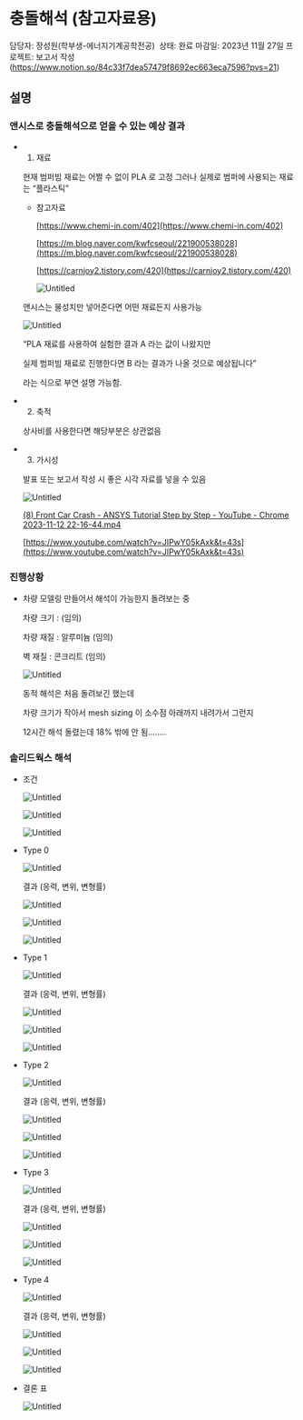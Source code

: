 # 충돌해석 (참고자료용)

담당자: 장성원(학부생-에너지기계공학전공) ‍
상태: 완료
마감일: 2023년 11월 27일
프로젝트: 보고서 작성 (https://www.notion.so/84c33f7dea57479f8692ec663eca7596?pvs=21)

## 설명

### 앤시스로 충돌해석으로 얻을 수 있는 예상 결과

- 1.  재료
    
    
     현재 범퍼빔 재료는 어쩔 수 없이 PLA 로 고정 그러나 실제로 범퍼에 사용되는 재료는 “플라스틱” 
    
    - 참고자료
        
        [https://www.chemi-in.com/402](https://www.chemi-in.com/402)
        
        [https://m.blog.naver.com/kwfcseoul/221900538028](https://m.blog.naver.com/kwfcseoul/221900538028)
        
        [https://carnjoy2.tistory.com/420](https://carnjoy2.tistory.com/420)
        
        ![Untitled](%E1%84%8E%E1%85%AE%E1%86%BC%E1%84%83%E1%85%A9%E1%86%AF%E1%84%92%E1%85%A2%E1%84%89%E1%85%A5%E1%86%A8%20(%E1%84%8E%E1%85%A1%E1%86%B7%E1%84%80%E1%85%A9%E1%84%8C%E1%85%A1%E1%84%85%E1%85%AD%E1%84%8B%E1%85%AD%E1%86%BC)%20a75b16758a39420cbc4faf8b3397dc2a/Untitled.png)
        
    
    앤시스는 물성치만 넣어준다면 어떤 재료든지 사용가능 
    
    ![Untitled](%E1%84%8E%E1%85%AE%E1%86%BC%E1%84%83%E1%85%A9%E1%86%AF%E1%84%92%E1%85%A2%E1%84%89%E1%85%A5%E1%86%A8%20(%E1%84%8E%E1%85%A1%E1%86%B7%E1%84%80%E1%85%A9%E1%84%8C%E1%85%A1%E1%84%85%E1%85%AD%E1%84%8B%E1%85%AD%E1%86%BC)%20a75b16758a39420cbc4faf8b3397dc2a/Untitled%201.png)
    
     
    
    “PLA 재료를 사용하여 실험한 결과 A 라는 값이 나왔지만 
    
    실제 범퍼빔 재료로 진행한다면 B 라는 결과가 나올 것으로 예상됩니다”
    
    라는 식으로 부연 설명 가능함. 
    
- 2.  축적
    
    
    상사비를 사용한다면 해당부분은 상관없음 
    
- 3.  가시성
    
    
    발표 또는 보고서 작성 시 좋은 시각 자료를 넣을 수 있음 
    
    ![Untitled](%E1%84%8E%E1%85%AE%E1%86%BC%E1%84%83%E1%85%A9%E1%86%AF%E1%84%92%E1%85%A2%E1%84%89%E1%85%A5%E1%86%A8%20(%E1%84%8E%E1%85%A1%E1%86%B7%E1%84%80%E1%85%A9%E1%84%8C%E1%85%A1%E1%84%85%E1%85%AD%E1%84%8B%E1%85%AD%E1%86%BC)%20a75b16758a39420cbc4faf8b3397dc2a/Untitled%202.png)
    
    [(8) Front Car Crash - ANSYS Tutorial Step by Step - YouTube - Chrome 2023-11-12 22-16-44.mp4](%E1%84%8E%E1%85%AE%E1%86%BC%E1%84%83%E1%85%A9%E1%86%AF%E1%84%92%E1%85%A2%E1%84%89%E1%85%A5%E1%86%A8%20(%E1%84%8E%E1%85%A1%E1%86%B7%E1%84%80%E1%85%A9%E1%84%8C%E1%85%A1%E1%84%85%E1%85%AD%E1%84%8B%E1%85%AD%E1%86%BC)%20a75b16758a39420cbc4faf8b3397dc2a/(8)_Front_Car_Crash_-_ANSYS_Tutorial_Step_by_Step_-_YouTube_-_Chrome_2023-11-12_22-16-44.mp4)
    
    [https://www.youtube.com/watch?v=JIPwY05kAxk&t=43s](https://www.youtube.com/watch?v=JIPwY05kAxk&t=43s)
    

### 진행상황

- 차량 모델링 만들어서 해석이 가능한지 돌려보는 중
    
    
    차량 크기 : (임의)
    
    차량 재질 : 알루미늄 (임의)
    
    벽 재질 : 콘크리트 (임의)
    
    ![Untitled](%E1%84%8E%E1%85%AE%E1%86%BC%E1%84%83%E1%85%A9%E1%86%AF%E1%84%92%E1%85%A2%E1%84%89%E1%85%A5%E1%86%A8%20(%E1%84%8E%E1%85%A1%E1%86%B7%E1%84%80%E1%85%A9%E1%84%8C%E1%85%A1%E1%84%85%E1%85%AD%E1%84%8B%E1%85%AD%E1%86%BC)%20a75b16758a39420cbc4faf8b3397dc2a/Untitled%203.png)
    
    동적 해석은 처음 돌려보긴 했는데
    
    차량 크기가 작아서 mesh sizing 이 소수점 아래까지 내려가서 그런지 
    
    12시간 해석 돌렸는데 18% 밖에 안 됨……..
    

### 솔리드웍스 해석

- 조건
    
    ![Untitled](%E1%84%8E%E1%85%AE%E1%86%BC%E1%84%83%E1%85%A9%E1%86%AF%E1%84%92%E1%85%A2%E1%84%89%E1%85%A5%E1%86%A8%20(%E1%84%8E%E1%85%A1%E1%86%B7%E1%84%80%E1%85%A9%E1%84%8C%E1%85%A1%E1%84%85%E1%85%AD%E1%84%8B%E1%85%AD%E1%86%BC)%20a75b16758a39420cbc4faf8b3397dc2a/Untitled%204.png)
    
    ![Untitled](%E1%84%8E%E1%85%AE%E1%86%BC%E1%84%83%E1%85%A9%E1%86%AF%E1%84%92%E1%85%A2%E1%84%89%E1%85%A5%E1%86%A8%20(%E1%84%8E%E1%85%A1%E1%86%B7%E1%84%80%E1%85%A9%E1%84%8C%E1%85%A1%E1%84%85%E1%85%AD%E1%84%8B%E1%85%AD%E1%86%BC)%20a75b16758a39420cbc4faf8b3397dc2a/Untitled%205.png)
    
    ![Untitled](%E1%84%8E%E1%85%AE%E1%86%BC%E1%84%83%E1%85%A9%E1%86%AF%E1%84%92%E1%85%A2%E1%84%89%E1%85%A5%E1%86%A8%20(%E1%84%8E%E1%85%A1%E1%86%B7%E1%84%80%E1%85%A9%E1%84%8C%E1%85%A1%E1%84%85%E1%85%AD%E1%84%8B%E1%85%AD%E1%86%BC)%20a75b16758a39420cbc4faf8b3397dc2a/Untitled%206.png)
    
- Type 0
    
    ![Untitled](%E1%84%8E%E1%85%AE%E1%86%BC%E1%84%83%E1%85%A9%E1%86%AF%E1%84%92%E1%85%A2%E1%84%89%E1%85%A5%E1%86%A8%20(%E1%84%8E%E1%85%A1%E1%86%B7%E1%84%80%E1%85%A9%E1%84%8C%E1%85%A1%E1%84%85%E1%85%AD%E1%84%8B%E1%85%AD%E1%86%BC)%20a75b16758a39420cbc4faf8b3397dc2a/Untitled%207.png)
    
    결과 (응력, 변위, 변형률)
    
    ![Untitled](%E1%84%8E%E1%85%AE%E1%86%BC%E1%84%83%E1%85%A9%E1%86%AF%E1%84%92%E1%85%A2%E1%84%89%E1%85%A5%E1%86%A8%20(%E1%84%8E%E1%85%A1%E1%86%B7%E1%84%80%E1%85%A9%E1%84%8C%E1%85%A1%E1%84%85%E1%85%AD%E1%84%8B%E1%85%AD%E1%86%BC)%20a75b16758a39420cbc4faf8b3397dc2a/Untitled%208.png)
    
    ![Untitled](%E1%84%8E%E1%85%AE%E1%86%BC%E1%84%83%E1%85%A9%E1%86%AF%E1%84%92%E1%85%A2%E1%84%89%E1%85%A5%E1%86%A8%20(%E1%84%8E%E1%85%A1%E1%86%B7%E1%84%80%E1%85%A9%E1%84%8C%E1%85%A1%E1%84%85%E1%85%AD%E1%84%8B%E1%85%AD%E1%86%BC)%20a75b16758a39420cbc4faf8b3397dc2a/Untitled%209.png)
    
    ![Untitled](%E1%84%8E%E1%85%AE%E1%86%BC%E1%84%83%E1%85%A9%E1%86%AF%E1%84%92%E1%85%A2%E1%84%89%E1%85%A5%E1%86%A8%20(%E1%84%8E%E1%85%A1%E1%86%B7%E1%84%80%E1%85%A9%E1%84%8C%E1%85%A1%E1%84%85%E1%85%AD%E1%84%8B%E1%85%AD%E1%86%BC)%20a75b16758a39420cbc4faf8b3397dc2a/Untitled%2010.png)
    
- Type 1
    
    ![Untitled](%E1%84%8E%E1%85%AE%E1%86%BC%E1%84%83%E1%85%A9%E1%86%AF%E1%84%92%E1%85%A2%E1%84%89%E1%85%A5%E1%86%A8%20(%E1%84%8E%E1%85%A1%E1%86%B7%E1%84%80%E1%85%A9%E1%84%8C%E1%85%A1%E1%84%85%E1%85%AD%E1%84%8B%E1%85%AD%E1%86%BC)%20a75b16758a39420cbc4faf8b3397dc2a/Untitled%2011.png)
    
    결과 (응력, 변위, 변형률)
    
    ![Untitled](%E1%84%8E%E1%85%AE%E1%86%BC%E1%84%83%E1%85%A9%E1%86%AF%E1%84%92%E1%85%A2%E1%84%89%E1%85%A5%E1%86%A8%20(%E1%84%8E%E1%85%A1%E1%86%B7%E1%84%80%E1%85%A9%E1%84%8C%E1%85%A1%E1%84%85%E1%85%AD%E1%84%8B%E1%85%AD%E1%86%BC)%20a75b16758a39420cbc4faf8b3397dc2a/Untitled%2012.png)
    
    ![Untitled](%E1%84%8E%E1%85%AE%E1%86%BC%E1%84%83%E1%85%A9%E1%86%AF%E1%84%92%E1%85%A2%E1%84%89%E1%85%A5%E1%86%A8%20(%E1%84%8E%E1%85%A1%E1%86%B7%E1%84%80%E1%85%A9%E1%84%8C%E1%85%A1%E1%84%85%E1%85%AD%E1%84%8B%E1%85%AD%E1%86%BC)%20a75b16758a39420cbc4faf8b3397dc2a/Untitled%2013.png)
    
    ![Untitled](%E1%84%8E%E1%85%AE%E1%86%BC%E1%84%83%E1%85%A9%E1%86%AF%E1%84%92%E1%85%A2%E1%84%89%E1%85%A5%E1%86%A8%20(%E1%84%8E%E1%85%A1%E1%86%B7%E1%84%80%E1%85%A9%E1%84%8C%E1%85%A1%E1%84%85%E1%85%AD%E1%84%8B%E1%85%AD%E1%86%BC)%20a75b16758a39420cbc4faf8b3397dc2a/Untitled%2014.png)
    
- Type 2
    
    ![Untitled](%E1%84%8E%E1%85%AE%E1%86%BC%E1%84%83%E1%85%A9%E1%86%AF%E1%84%92%E1%85%A2%E1%84%89%E1%85%A5%E1%86%A8%20(%E1%84%8E%E1%85%A1%E1%86%B7%E1%84%80%E1%85%A9%E1%84%8C%E1%85%A1%E1%84%85%E1%85%AD%E1%84%8B%E1%85%AD%E1%86%BC)%20a75b16758a39420cbc4faf8b3397dc2a/Untitled%2015.png)
    
    결과 (응력, 변위, 변형률)
    
    ![Untitled](%E1%84%8E%E1%85%AE%E1%86%BC%E1%84%83%E1%85%A9%E1%86%AF%E1%84%92%E1%85%A2%E1%84%89%E1%85%A5%E1%86%A8%20(%E1%84%8E%E1%85%A1%E1%86%B7%E1%84%80%E1%85%A9%E1%84%8C%E1%85%A1%E1%84%85%E1%85%AD%E1%84%8B%E1%85%AD%E1%86%BC)%20a75b16758a39420cbc4faf8b3397dc2a/Untitled%2016.png)
    
    ![Untitled](%E1%84%8E%E1%85%AE%E1%86%BC%E1%84%83%E1%85%A9%E1%86%AF%E1%84%92%E1%85%A2%E1%84%89%E1%85%A5%E1%86%A8%20(%E1%84%8E%E1%85%A1%E1%86%B7%E1%84%80%E1%85%A9%E1%84%8C%E1%85%A1%E1%84%85%E1%85%AD%E1%84%8B%E1%85%AD%E1%86%BC)%20a75b16758a39420cbc4faf8b3397dc2a/Untitled%2017.png)
    
    ![Untitled](%E1%84%8E%E1%85%AE%E1%86%BC%E1%84%83%E1%85%A9%E1%86%AF%E1%84%92%E1%85%A2%E1%84%89%E1%85%A5%E1%86%A8%20(%E1%84%8E%E1%85%A1%E1%86%B7%E1%84%80%E1%85%A9%E1%84%8C%E1%85%A1%E1%84%85%E1%85%AD%E1%84%8B%E1%85%AD%E1%86%BC)%20a75b16758a39420cbc4faf8b3397dc2a/Untitled%2018.png)
    
- Type 3
    
    ![Untitled](%E1%84%8E%E1%85%AE%E1%86%BC%E1%84%83%E1%85%A9%E1%86%AF%E1%84%92%E1%85%A2%E1%84%89%E1%85%A5%E1%86%A8%20(%E1%84%8E%E1%85%A1%E1%86%B7%E1%84%80%E1%85%A9%E1%84%8C%E1%85%A1%E1%84%85%E1%85%AD%E1%84%8B%E1%85%AD%E1%86%BC)%20a75b16758a39420cbc4faf8b3397dc2a/Untitled%2019.png)
    
    결과 (응력, 변위, 변형률)
    
    ![Untitled](%E1%84%8E%E1%85%AE%E1%86%BC%E1%84%83%E1%85%A9%E1%86%AF%E1%84%92%E1%85%A2%E1%84%89%E1%85%A5%E1%86%A8%20(%E1%84%8E%E1%85%A1%E1%86%B7%E1%84%80%E1%85%A9%E1%84%8C%E1%85%A1%E1%84%85%E1%85%AD%E1%84%8B%E1%85%AD%E1%86%BC)%20a75b16758a39420cbc4faf8b3397dc2a/Untitled%2020.png)
    
    ![Untitled](%E1%84%8E%E1%85%AE%E1%86%BC%E1%84%83%E1%85%A9%E1%86%AF%E1%84%92%E1%85%A2%E1%84%89%E1%85%A5%E1%86%A8%20(%E1%84%8E%E1%85%A1%E1%86%B7%E1%84%80%E1%85%A9%E1%84%8C%E1%85%A1%E1%84%85%E1%85%AD%E1%84%8B%E1%85%AD%E1%86%BC)%20a75b16758a39420cbc4faf8b3397dc2a/Untitled%2021.png)
    
    ![Untitled](%E1%84%8E%E1%85%AE%E1%86%BC%E1%84%83%E1%85%A9%E1%86%AF%E1%84%92%E1%85%A2%E1%84%89%E1%85%A5%E1%86%A8%20(%E1%84%8E%E1%85%A1%E1%86%B7%E1%84%80%E1%85%A9%E1%84%8C%E1%85%A1%E1%84%85%E1%85%AD%E1%84%8B%E1%85%AD%E1%86%BC)%20a75b16758a39420cbc4faf8b3397dc2a/Untitled%2022.png)
    
- Type 4
    
    ![Untitled](%E1%84%8E%E1%85%AE%E1%86%BC%E1%84%83%E1%85%A9%E1%86%AF%E1%84%92%E1%85%A2%E1%84%89%E1%85%A5%E1%86%A8%20(%E1%84%8E%E1%85%A1%E1%86%B7%E1%84%80%E1%85%A9%E1%84%8C%E1%85%A1%E1%84%85%E1%85%AD%E1%84%8B%E1%85%AD%E1%86%BC)%20a75b16758a39420cbc4faf8b3397dc2a/Untitled%2023.png)
    
    결과 (응력, 변위, 변형률)
    
    ![Untitled](%E1%84%8E%E1%85%AE%E1%86%BC%E1%84%83%E1%85%A9%E1%86%AF%E1%84%92%E1%85%A2%E1%84%89%E1%85%A5%E1%86%A8%20(%E1%84%8E%E1%85%A1%E1%86%B7%E1%84%80%E1%85%A9%E1%84%8C%E1%85%A1%E1%84%85%E1%85%AD%E1%84%8B%E1%85%AD%E1%86%BC)%20a75b16758a39420cbc4faf8b3397dc2a/Untitled%2024.png)
    
    ![Untitled](%E1%84%8E%E1%85%AE%E1%86%BC%E1%84%83%E1%85%A9%E1%86%AF%E1%84%92%E1%85%A2%E1%84%89%E1%85%A5%E1%86%A8%20(%E1%84%8E%E1%85%A1%E1%86%B7%E1%84%80%E1%85%A9%E1%84%8C%E1%85%A1%E1%84%85%E1%85%AD%E1%84%8B%E1%85%AD%E1%86%BC)%20a75b16758a39420cbc4faf8b3397dc2a/Untitled%2025.png)
    
    ![Untitled](%E1%84%8E%E1%85%AE%E1%86%BC%E1%84%83%E1%85%A9%E1%86%AF%E1%84%92%E1%85%A2%E1%84%89%E1%85%A5%E1%86%A8%20(%E1%84%8E%E1%85%A1%E1%86%B7%E1%84%80%E1%85%A9%E1%84%8C%E1%85%A1%E1%84%85%E1%85%AD%E1%84%8B%E1%85%AD%E1%86%BC)%20a75b16758a39420cbc4faf8b3397dc2a/Untitled%2026.png)
    
- 결론 표
    
    ![Untitled](%E1%84%8E%E1%85%AE%E1%86%BC%E1%84%83%E1%85%A9%E1%86%AF%E1%84%92%E1%85%A2%E1%84%89%E1%85%A5%E1%86%A8%20(%E1%84%8E%E1%85%A1%E1%86%B7%E1%84%80%E1%85%A9%E1%84%8C%E1%85%A1%E1%84%85%E1%85%AD%E1%84%8B%E1%85%AD%E1%86%BC)%20a75b16758a39420cbc4faf8b3397dc2a/Untitled%2027.png)